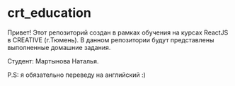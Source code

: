 # crt_education
Привет! 
Этот репозиторий создан в рамках обучения на курсах ReactJS в CREATIVE (г.Тюмень).
В данном репозитории будут представлены выполненные домашние задания.

Студент: Мартынова Наталья.

P.S: я обязательно переведу на английский :)